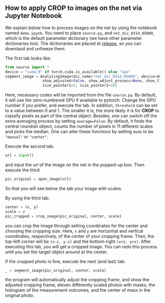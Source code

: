 ## How to apply **CROP** to images on the net via **Jupyter Notebook**

We explain below how to process images on the net by using the notebook named `demo.ipynb`. You need to place `source.py`, and `net_dic_0314_05000`, which is the default parameter dictionary (we have other parameter dictionaries too). The dictionaries are placed at [release](https://github.com/MotohisaFukuda/CROP/releases), so you can downlaod and unfreeze them. 

The first tab looks like:
```python
from source import *
device = "cuda:0" if torch.cuda.is_available() else "cpu"
segment_image = AnalyzingImage(dic_name="net_dic_0314_05000", device=device, threshold=0.5, average=True, mode="median", 
                 show_adjusted=False, show_adjust_process=None, show_final=True, show_in_original=True, 
                 size_pointer1=5, size_pointer2=10)
```
Here, necessary codes will be imported from the file `source.py`. By default, it will use the zero-numbered GPU if available to pytorch. Change the GPU number if you prefer, and execute the tab. In addition, `threshold` can be set to a value between 0 and 1. The smaller it is, the more likely it is for **CROP** to classify pixels as part of the central object. Besides, one can switch off the extra averaging process by setting `average=False`. By default, it finds the central roundish object, counts the number of pixels in 11 different scales and picks the median. One can alter these functions by setting `mode` to be `"manual"` or `"center"`.

Execute the second tab:
```python
url = input()
```
and input the url of the image on the net in the popped-up box. 
Then execute the third:
```python
pic_original = open_image(url)
```
So that you will see below the tab your image with scales.

By using the third tab:
```python
center = (x, y)
scale = z
pic_cropped = crop_image(pic_original, center, scale)
```
you can crop the image through setting coordinates for the center and choosing the cropping size. Here, `x` and `y` are horizontal and vertical coordinates, respectively, of the center of your cropping frame. Then, the top-left corner will be `(x-z, y-z)` and the bottom-right `(x+z, y+z)`. After executing this tab, you will get a cropped image. You can redo this process until you set the target object around at the center.

If the cropped photo is fine, execute the next (and last) tab:
```python
_ = segment_image(pic_original, center, scale)
```
the program will automatically adjust the cropping frame,
and show the adjusted cropping frame, eleven differently scaled photos with masks, 
the histogram of the measurement outcomes, and the center of mass in the original photo. 
